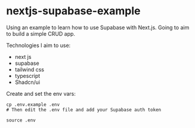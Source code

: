 # nextjs-supabase-example

Using an example to learn how to use Supabase with Next.js. Going to aim to build a simple CRUD app.

Technologies I aim to use:
* next js
* supabase
* tailwind css
* typescript
* Shadcn/ui

Create and set the env vars:
```
cp .env.example .env
# Then edit the .env file and add your Supabase auth token

source .env
```

